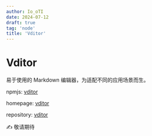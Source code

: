 ```yaml
---
author: Io_oTI
date: 2024-07-12
draft: true
tag: 'node'
title: 'Vditor'
---
```


# Vditor

易于使用的 Markdown 编辑器，为适配不同的应用场景而生。

npmjs: [vditor](https://www.npmjs.com/package/vditor)

homepage: [vditor](https://b3log.org/vditor)

repository: [vditor](https://github.com/Vanessa219/vditor)

✍ 敬请期待
